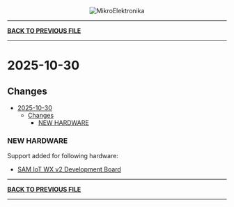 <p align="center">
  <img src="http://www.mikroe.com/img/designs/beta/logo_small.png?raw=true" alt="MikroElektronika"/>
</p>

---

**[BACK TO PREVIOUS FILE](../changelog.md)**

---

# 2025-10-30

## Changes

- [2025-10-30](#2025-10-30)
  - [Changes](#changes)
    - [NEW HARDWARE](#new-hardware)

### NEW HARDWARE

Support added for following hardware:

+ [SAM IoT WX v2 Development Board](https://mplab-discover.microchip.com/v2/item/com.microchip.portal.evalboard/com.microchip.subcategories.modules-and-peripherals.communication.can.Others/mcu32.ev62v87a/1.0.0?view=about)

---

**[BACK TO PREVIOUS FILE](../changelog.md)**

---
